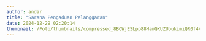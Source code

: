```yaml
---
author: andar
title: "Sarana Pengaduan Pelanggaran"
date: 2024-12-29 02:20:14
thumbnail: /Foto/thumbnails/compressed_8BCWjESLpp88HamQKUZUoukimiQR0f4VAE5qsl9a.jpg
---
```


